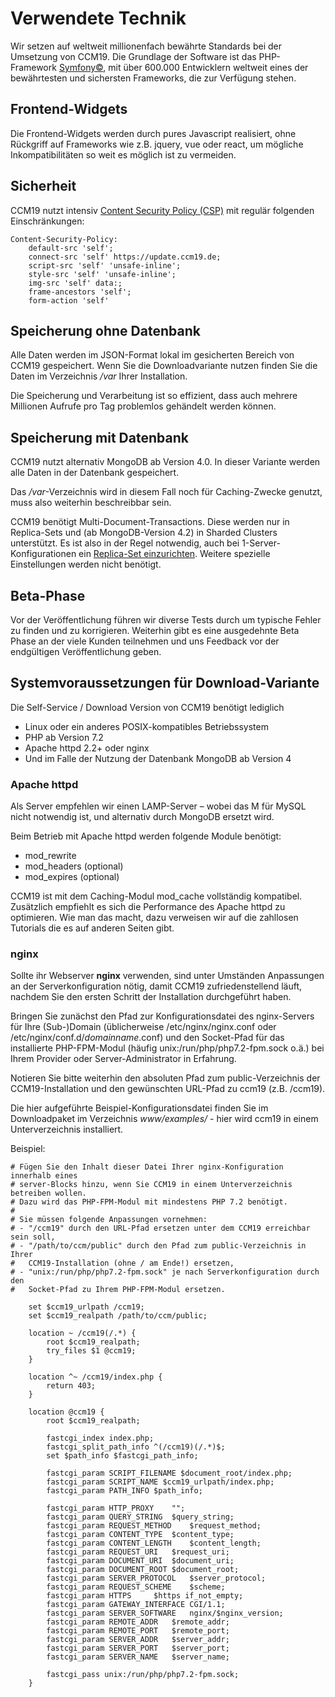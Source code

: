 # Verwendete Technik

Wir setzen auf weltweit millionenfach bewährte Standards bei der Umsetzung von CCM19. Die Grundlage der Software ist das PHP-Framework [Symfony©](https://symfony.com/), mit über 600.000 Entwicklern weltweit eines der bewährtesten und sichersten Frameworks, die zur Verfügung stehen.

## Frontend-Widgets

Die Frontend-Widgets werden durch pures Javascript realisiert, ohne Rückgriff auf Frameworks wie z.B. jquery, vue oder react, um mögliche Inkompatibilitäten so weit es möglich ist zu vermeiden.

## Sicherheit

CCM19 nutzt intensiv [Content Security Policy (CSP)](https://content-security-policy.com/) mit regulär folgenden Einschränkungen:

```
Content-Security-Policy:
    default-src 'self';
    connect-src 'self' https://update.ccm19.de;
    script-src 'self' 'unsafe-inline';
    style-src 'self' 'unsafe-inline';
    img-src 'self' data:;
    frame-ancestors 'self';
    form-action 'self'
```

## Speicherung ohne Datenbank

Alle Daten werden im JSON-Format lokal im gesicherten Bereich von CCM19 gespeichert. Wenn Sie die Downloadvariante nutzen finden Sie die Daten im Verzeichnis */var* Ihrer Installation.

Die Speicherung und Verarbeitung ist so effizient, dass auch mehrere Millionen Aufrufe pro Tag problemlos gehändelt werden können.

## Speicherung mit Datenbank

CCM19 nutzt alternativ MongoDB ab Version 4.0. In dieser Variante werden alle Daten in der Datenbank gespeichert.

Das */var*-Verzeichnis wird in diesem Fall noch für Caching-Zwecke genutzt, muss also weiterhin beschreibbar sein.

CCM19 benötigt Multi-Document-Transactions. Diese werden nur in Replica-Sets und (ab MongoDB-Version 4.2) in Sharded Clusters unterstützt. Es ist also in der Regel notwendig, auch bei 1-Server-Konfigurationen ein [Replica-Set einzurichten](https://www.mongodb.com/docs/manual/administration/replica-set-deployment/). Weitere spezielle Einstellungen werden nicht benötigt.

## Beta-Phase

Vor der Veröffentlichung führen wir diverse Tests durch um typische Fehler zu finden und zu korrigieren. Weiterhin gibt es eine ausgedehnte Beta Phase an der viele Kunden teilnehmen und uns Feedback vor der endgültigen Veröffentlichung geben.

## Systemvoraussetzungen für Download-Variante

Die Self-Service / Download Version von CCM19 benötigt lediglich

- Linux oder ein anderes POSIX-kompatibles Betriebssystem
- PHP ab Version 7.2
- Apache httpd 2.2+ oder nginx
- Und im Falle der Nutzung der Datenbank MongoDB ab Version 4

### Apache httpd

Als Server empfehlen wir einen LAMP-Server – wobei das M für MySQL nicht notwendig ist, und alternativ durch MongoDB ersetzt wird.

Beim Betrieb mit Apache httpd werden folgende Module benötigt:

- mod\_rewrite
- mod\_headers (optional)
- mod\_expires (optional)

CCM19 ist mit dem Caching-Modul mod\_cache vollständig kompatibel. Zusätzlich empfiehlt es sich die Performance des Apache httpd zu optimieren. Wie man das macht, dazu verweisen wir auf die zahllosen Tutorials die es auf anderen Seiten gibt.

### nginx

Sollte ihr Webserver **nginx** verwenden, sind unter Umständen Anpassungen an der Serverkonfiguration nötig, damit CCM19 zufriedenstellend läuft, nachdem Sie den ersten Schritt der Installation durchgeführt haben.

Bringen Sie zunächst den Pfad zur Konfigurationsdatei des nginx-Servers für Ihre (Sub-)Domain (üblicherweise /etc/nginx/nginx.conf oder /etc/nginx/conf.d/*domainname*.conf) und den Socket-Pfad für das installierte PHP-FPM-Modul (häufig unix:/run/php/php7.2-fpm.sock o.ä.) bei Ihrem Provider oder Server-Administrator in Erfahrung.

Notieren Sie bitte weiterhin den absoluten Pfad zum public-Verzeichnis der CCM19-Installation und den gewünschten URL-Pfad zu ccm19 (z.B. /ccm19).

Die hier aufgeführte Beispiel-Konfigurationsdatei finden Sie im Downloadpaket im Verzeichnis *www/examples/* - hier wird ccm19 in einem Unterverzeichnis installiert.

Beispiel:

```
# Fügen Sie den Inhalt dieser Datei Ihrer nginx-Konfiguration innerhalb eines
# server-Blocks hinzu, wenn Sie CCM19 in einem Unterverzeichnis betreiben wollen.
# Dazu wird das PHP-FPM-Modul mit mindestens PHP 7.2 benötigt.
#
# Sie müssen folgende Anpassungen vornehmen:
# - "/ccm19" durch den URL-Pfad ersetzen unter dem CCM19 erreichbar sein soll,
# - "/path/to/ccm/public" durch den Pfad zum public-Verzeichnis in Ihrer
#   CCM19-Installation (ohne / am Ende!) ersetzen,
# - "unix:/run/php/php7.2-fpm.sock" je nach Serverkonfiguration durch den
#   Socket-Pfad zu Ihrem PHP-FPM-Modul ersetzen.

    set $ccm19_urlpath /ccm19;
    set $ccm19_realpath /path/to/ccm/public;

    location ~ /ccm19(/.*) {
        root $ccm19_realpath;
        try_files $1 @ccm19;
    }

    location ^~ /ccm19/index.php {
        return 403;
    }

    location @ccm19 {
        root $ccm19_realpath;

        fastcgi_index index.php;
        fastcgi_split_path_info ^(/ccm19)(/.*)$;
        set $path_info $fastcgi_path_info;

        fastcgi_param SCRIPT_FILENAME $document_root/index.php;
        fastcgi_param SCRIPT_NAME $ccm19_urlpath/index.php;
        fastcgi_param PATH_INFO $path_info;

        fastcgi_param HTTP_PROXY    "";
        fastcgi_param QUERY_STRING  $query_string;
        fastcgi_param REQUEST_METHOD    $request_method;
        fastcgi_param CONTENT_TYPE  $content_type;
        fastcgi_param CONTENT_LENGTH    $content_length;
        fastcgi_param REQUEST_URI   $request_uri;
        fastcgi_param DOCUMENT_URI  $document_uri;
        fastcgi_param DOCUMENT_ROOT $document_root;
        fastcgi_param SERVER_PROTOCOL   $server_protocol;
        fastcgi_param REQUEST_SCHEME    $scheme;
        fastcgi_param HTTPS     $https if_not_empty;
        fastcgi_param GATEWAY_INTERFACE CGI/1.1;
        fastcgi_param SERVER_SOFTWARE   nginx/$nginx_version;
        fastcgi_param REMOTE_ADDR   $remote_addr;
        fastcgi_param REMOTE_PORT   $remote_port;
        fastcgi_param SERVER_ADDR   $server_addr;
        fastcgi_param SERVER_PORT   $server_port;
        fastcgi_param SERVER_NAME   $server_name;

        fastcgi_pass unix:/run/php/php7.2-fpm.sock;
    }

```
